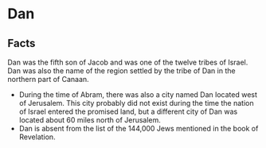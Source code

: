 # Dan

## Facts

Dan was the fifth son of Jacob and was one of the twelve tribes of Israel. Dan was also the name of the region settled by the tribe of Dan in the northern part of Canaan.

* During the time of Abram, there was also a city named Dan located west of Jerusalem. This city probably did not exist during the time the nation of Israel entered the promised land, but a different city of Dan was located about 60 miles north of Jerusalem.
* Dan is absent from the list of the 144,000 Jews mentioned in the book of Revelation.